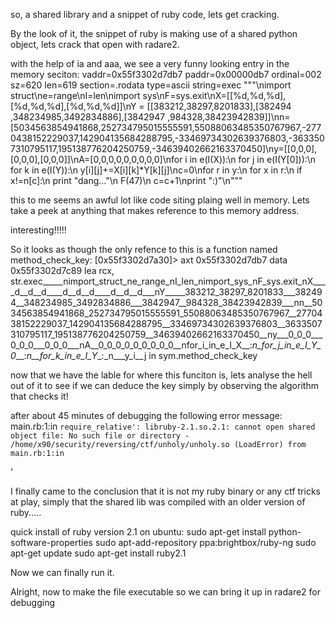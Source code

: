 so, a shared library and a snippet of ruby code, lets get cracking.


By the look of it, the snippet of ruby is making use of a shared python object, lets crack that open with radare2.


with the help of ia and aaa, we see a very funny looking entry in the memory seciton:
vaddr=0x55f3302d7db7 paddr=0x00000db7 ordinal=002 sz=620 len=619 section=.rodata type=ascii string=exec """\nimport struct\ne=range\nI=len\nimport sys\nF=sys.exit\nX=[[%d,%d,%d],[%d,%d,%d],[%d,%d,%d]]\nY = [[383212,38297,8201833],[382494 ,348234985,3492834886],[3842947 ,984328,38423942839]]\nn=[5034563854941868,252734795015555591,55088063485350767967,-2770438152229037,142904135684288795,-33469734302639376803,-3633507310795117,195138776204250759,-34639402662163370450]\ny=[[0,0,0],[0,0,0],[0,0,0]]\nA=[0,0,0,0,0,0,0,0,0]\nfor i in e(I(X)):\n for j in e(I(Y[0])):\n  for k in e(I(Y)):\n   y[i][j]+=X[i][k]*Y[k][j]\nc=0\nfor r in y:\n for x in r:\n  if x!=n[c]:\n   print "dang..."\n   F(47)\n  c=c+1\nprint ":)"\n"""

this to me seems an awful lot like code siting plaing well in memory. Lets take a peek at anything that makes reference to this memory address.

interesting!!!!! 

So it looks as though the only refence to this is a function named method_check_key:
[0x55f3302d7a30]> axt 0x55f3302d7db7
data 0x55f3302d7c89 lea rcx, str.exec_____nimport_struct_ne_range_nI_len_nimport_sys_nF_sys.exit_nX____d__d__d____d__d__d____d__d__d___nY_____383212_38297_8201833___382494__348234985_3492834886___3842947__984328_38423942839___nn__5034563854941868_252734795015555591_55088063485350767967__2770438152229037_142904135684288795__33469734302639376803__3633507310795117_195138776204250759__34639402662163370450__ny___0_0_0___0_0_0___0_0_0___nA__0_0_0_0_0_0_0_0_0__nfor_i_in_e_I_X__:_n_for_j_in_e_I_Y_0___:_n__for_k_in_e_I_Y__:_n___y_i__j in sym.method_check_key




now that we have the lable for where this funciton is, lets analyse the hell out of it to see if we can deduce the key simply by observing the algorithm that checks it!


after about 45 minutes of debugging the following error message:
main.rb:1:in `require_relative': libruby-2.1.so.2.1: cannot open shared object file: No such file or directory - /home/x90/security/reversing/ctf/unholy/unholy.so (LoadError)
	from main.rb:1:in `<main>'

I finally came to the conclusion that it is not my ruby binary or any ctf tricks at play, simply that the shared lib was compiled with an older version of ruby.....


quick install of ruby version 2.1 on ubuntu:
sudo apt-get install python-software-properties
sudo apt-add-repository ppa:brightbox/ruby-ng
sudo apt-get update
sudo apt-get install ruby2.1



Now we can finally run it.



Alright, now to make the file executable so we can bring it up in radare2 for debugging

